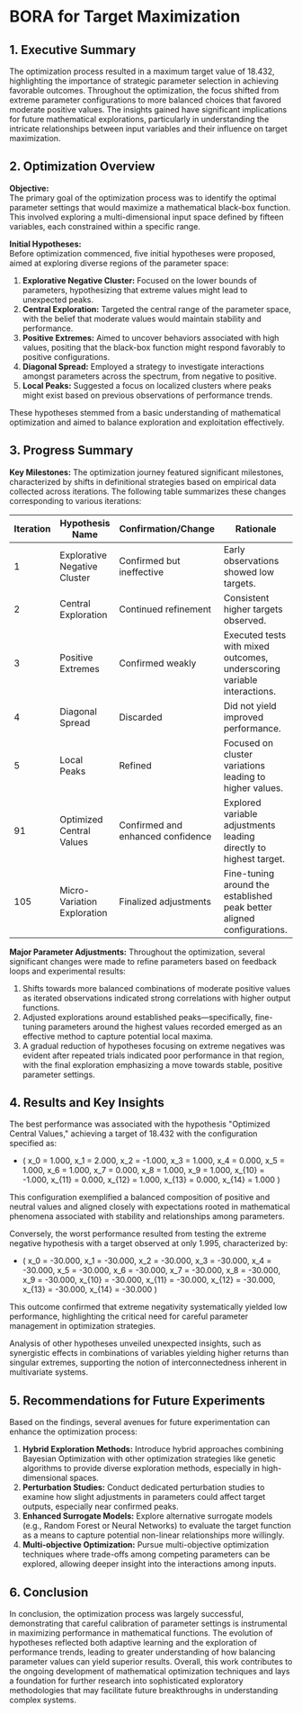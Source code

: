 # BORA for Target Maximization 

## 1. Executive Summary

The optimization process resulted in a maximum target value of 18.432, highlighting the importance of strategic parameter selection in achieving favorable outcomes. Throughout the optimization, the focus shifted from extreme parameter configurations to more balanced choices that favored moderate positive values. The insights gained have significant implications for future mathematical explorations, particularly in understanding the intricate relationships between input variables and their influence on target maximization.

## 2. Optimization Overview

**Objective:**  
The primary goal of the optimization process was to identify the optimal parameter settings that would maximize a mathematical black-box function. This involved exploring a multi-dimensional input space defined by fifteen variables, each constrained within a specific range.

**Initial Hypotheses:**  
Before optimization commenced, five initial hypotheses were proposed, aimed at exploring diverse regions of the parameter space:

1. **Explorative Negative Cluster:** Focused on the lower bounds of parameters, hypothesizing that extreme values might lead to unexpected peaks.
2. **Central Exploration:** Targeted the central range of the parameter space, with the belief that moderate values would maintain stability and performance.
3. **Positive Extremes:** Aimed to uncover behaviors associated with high values, positing that the black-box function might respond favorably to positive configurations.
4. **Diagonal Spread:** Employed a strategy to investigate interactions amongst parameters across the spectrum, from negative to positive.
5. **Local Peaks:** Suggested a focus on localized clusters where peaks might exist based on previous observations of performance trends.

These hypotheses stemmed from a basic understanding of mathematical optimization and aimed to balance exploration and exploitation effectively.

## 3. Progress Summary

**Key Milestones:**
The optimization journey featured significant milestones, characterized by shifts in definitional strategies based on empirical data collected across iterations. The following table summarizes these changes corresponding to various iterations:

| Iteration | Hypothesis Name               | Confirmation/Change                  | Rationale                               |
|-----------|-------------------------------|--------------------------------------|-----------------------------------------|
| 1         | Explorative Negative Cluster   | Confirmed but ineffective            | Early observations showed low targets.  |
| 2         | Central Exploration            | Continued refinement                  | Consistent higher targets observed.     |
| 3         | Positive Extremes              | Confirmed weakly                     | Executed tests with mixed outcomes, underscoring variable interactions. |
| 4         | Diagonal Spread                | Discarded                           | Did not yield improved performance. | 
| 5         | Local Peaks                    | Refined                             | Focused on cluster variations leading to higher values. |
| 91        | Optimized Central Values       | Confirmed and enhanced confidence    | Explored variable adjustments leading directly to highest target. |
| 105       | Micro-Variation Exploration    | Finalized adjustments                | Fine-tuning around the established peak better aligned configurations. |

**Major Parameter Adjustments:**
Throughout the optimization, several significant changes were made to refine parameters based on feedback loops and experimental results:

1. Shifts towards more balanced combinations of moderate positive values as iterated observations indicated strong correlations with higher output functions.
2. Adjusted explorations around established peaks—specifically, fine-tuning parameters around the highest values recorded emerged as an effective method to capture potential local maxima.
3. A gradual reduction of hypotheses focusing on extreme negatives was evident after repeated trials indicated poor performance in that region, with the final exploration emphasizing a move towards stable, positive parameter settings.

## 4. Results and Key Insights

The best performance was associated with the hypothesis "Optimized Central Values," achieving a target of 18.432 with the configuration specified as:
- \( x_0 = 1.000, x_1 = 2.000, x_2 = -1.000, x_3 = 1.000, x_4 = 0.000, x_5 = 1.000, x_6 = 1.000, x_7 = 0.000, x_8 = 1.000, x_9 = 1.000, x_{10} = -1.000, x_{11} = 0.000, x_{12} = 1.000, x_{13} = 0.000, x_{14} = 1.000 \)

This configuration exemplified a balanced composition of positive and neutral values and aligned closely with expectations rooted in mathematical phenomena associated with stability and relationships among parameters.

Conversely, the worst performance resulted from testing the extreme negative hypothesis with a target observed at only 1.995, characterized by:
- \( x_0 = -30.000, x_1 = -30.000, x_2 = -30.000, x_3 = -30.000, x_4 = -30.000, x_5 = -30.000, x_6 = -30.000, x_7 = -30.000, x_8 = -30.000, x_9 = -30.000, x_{10} = -30.000, x_{11} = -30.000, x_{12} = -30.000, x_{13} = -30.000, x_{14} = -30.000 \)

This outcome confirmed that extreme negativity systematically yielded low performance, highlighting the critical need for careful parameter management in optimization strategies.

Analysis of other hypotheses unveiled unexpected insights, such as synergistic effects in combinations of variables yielding higher returns than singular extremes, supporting the notion of interconnectedness inherent in multivariate systems.

## 5. Recommendations for Future Experiments

Based on the findings, several avenues for future experimentation can enhance the optimization process:

1. **Hybrid Exploration Methods:** Introduce hybrid approaches combining Bayesian Optimization with other optimization strategies like genetic algorithms to provide diverse exploration methods, especially in high-dimensional spaces.
2. **Perturbation Studies:** Conduct dedicated perturbation studies to examine how slight adjustments in parameters could affect target outputs, especially near confirmed peaks.
3. **Enhanced Surrogate Models:** Explore alternative surrogate models (e.g., Random Forest or Neural Networks) to evaluate the target function as a means to capture potential non-linear relationships more willingly.
4. **Multi-objective Optimization:** Pursue multi-objective optimization techniques where trade-offs among competing parameters can be explored, allowing deeper insight into the interactions among inputs.

## 6. Conclusion

In conclusion, the optimization process was largely successful, demonstrating that careful calibration of parameter settings is instrumental in maximizing performance in mathematical functions. The evolution of hypotheses reflected both adaptive learning and the exploration of performance trends, leading to greater understanding of how balancing parameter values can yield superior results. Overall, this work contributes to the ongoing development of mathematical optimization techniques and lays a foundation for further research into sophisticated exploratory methodologies that may facilitate future breakthroughs in understanding complex systems.